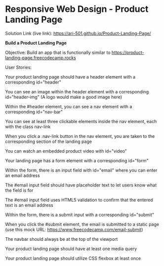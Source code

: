 # Responsive Web Design - Product Landing Page

Solution Link (live link): https://ari-501.github.io/Product-Landing-Page/

**Build a Product Landing Page**

Objective: Build an app that is functionally similar to https://product-landing-page.freecodecamp.rocks

User Stories:

Your product landing page should have a header element with a corresponding id="header"

You can see an image within the header element with a corresponding id="header-img" (A logo would make a good image here)

Within the #header element, you can see a nav element with a corresponding id="nav-bar"

You can see at least three clickable elements inside the nav element, each with the class nav-link

When you click a .nav-link button in the nav element, you are taken to the corresponding section of the landing page

You can watch an embedded product video with id="video"

Your landing page has a form element with a corresponding id="form"

Within the form, there is an input field with id="email" where you can enter an email address

The #email input field should have placeholder text to let users know what the field is for

The #email input field uses HTML5 validation to confirm that the entered text is an email address

Within the form, there is a submit input with a corresponding id="submit"

When you click the #submit element, the email is submitted to a static page (use this mock URL: https://www.freecodecamp.com/email-submit)

The navbar should always be at the top of the viewport

Your product landing page should have at least one media query

Your product landing page should utilize CSS flexbox at least once
